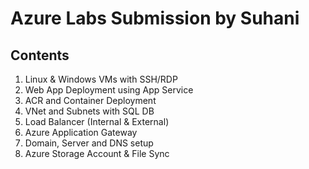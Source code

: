 # Azure Labs Submission by Suhani

## Contents

1. Linux & Windows VMs with SSH/RDP
2. Web App Deployment using App Service
3. ACR and Container Deployment
4. VNet and Subnets with SQL DB
5. Load Balancer (Internal & External)
6. Azure Application Gateway
7. Domain, Server and DNS setup
8. Azure Storage Account & File Sync
